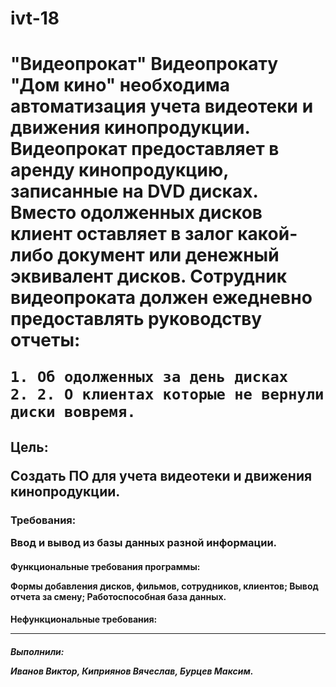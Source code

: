 <h1>ivt-18<h1>

"Видеопрокат" Видеопрокату "Дом кино" необходима автоматизация учета видеотеки и движения кинопродукции. Видеопрокат предоставляет в аренду кинопродукцию, записанные на DVD дисках. Вместо одолженных дисков клиент оставляет в залог какой-либо документ или денежный эквивалент дисков. Сотрудник видеопроката должен ежедневно предоставлять руководству отчеты:

	1. Об одолженных за день дисках
	2. 2. О клиентах которые не вернули диски вовремя.

<h2>Цель: 

Создать ПО для учета видеотеки и движения кинопродукции.

<h3>Требования:

Ввод и вывод из базы данных разной информации.

<h4>Функциональные требования программы:

Формы добавления дисков, фильмов, сотрудников, клиентов; Вывод отчета за смену; Работоспособная база данных. 

<h4>Нефункциональные требования:

----

<h5>Выполнили:

Иванов Виктор, Киприянов Вячеслав, Бурцев Максим.
